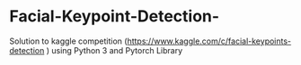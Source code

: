 # Facial-Keypoint-Detection-
Solution to kaggle competition (https://www.kaggle.com/c/facial-keypoints-detection ) using Python 3 and Pytorch Library 
